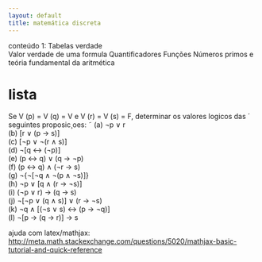 ```yaml
---
layout: default
title: matemática discreta
---
```

conteúdo 1:
Tabelas verdade  
Valor verdade de uma formula
Quantificadores
Funções
Números primos e teória fundamental da aritmética

# lista

Se V (p) = V (q) = V e V (r) = V (s) = F, determinar os valores logicos das ´
seguintes proposic¸oes: ˜
(a) ¬p ∨ r  
(b) [r ∨ (p → s)]  
(c) [¬p ∨ ¬(r ∧ s)]  
(d) ¬[q ↔ (¬p)]  
(e) (p ↔ q) ∨ (q → ¬p)  
(f) (p ↔ q) ∧ (¬r → s)   
(g) ¬{¬[¬q ∧ ¬(p ∧ ¬s)]}  
(h) ¬p ∨ [q ∧ (r → ¬s)]  
(i) (¬p ∨ r) → (q → s)  
(j) ¬[¬p ∨ (q ∧ s)] ∨ (r → ¬s)  
(k) ¬q ∧ [(¬s ∨ s) ↔ (p → ¬q)]  
(l) ¬[p → (q → r)] → s  

ajuda com latex/mathjax:  http://meta.math.stackexchange.com/questions/5020/mathjax-basic-tutorial-and-quick-reference

